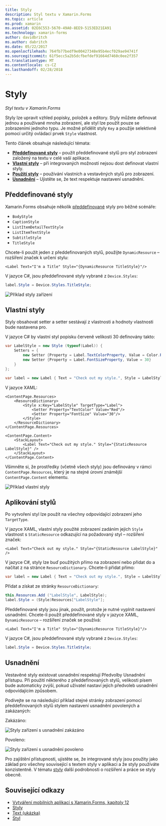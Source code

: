 ```yaml
---
title: Styly
description: Styl textu v Xamarin.Forms
ms.topic: article
ms.prod: xamarin
ms.assetid: 02E6C553-5670-49A0-8EE9-5153ED21EA91
ms.technology: xamarin-forms
author: davidbritch
ms.author: dabritch
ms.date: 05/22/2017
ms.openlocfilehash: 764fb77bedf9e00427348e95b4ecf029ae94741f
ms.sourcegitcommit: 61f5ecc5a2b5dcfbefdef91664d7460c0ee2f357
ms.translationtype: MT
ms.contentlocale: cs-CZ
ms.lasthandoff: 02/28/2018
---
```

# <a name="styles"></a>Styly

_Styl textu v Xamarin.Forms_


Styly lze upravit vzhled popisky, položek a editory. Styly můžete definovat jednou a používané mnoha zobrazení, ale styl lze použít pouze se zobrazeními jednoho typu.
Je možné přidělit styly `Key` a použije selektivně pomocí určitý ovládací prvek `Style` vlastnost.

Tento článek obsahuje následující témata:

- **[Předdefinované styly](#Built-In_Styles)**  &ndash; použít předdefinované stylů pro styl zobrazení založený na textu v celé vaší aplikace.
- **[Vlastní styly](#Custom_Styles)**  &ndash; při integrovaných možností nejsou dost definovat vlastní styly.
- **[Použití styly](#Applying_Styles)**  &ndash; používání vlastních a vestavěných stylů pro zobrazení.
- **[Usnadnění](#Accessibility)**  &ndash; Ujistěte se, že text respektuje nastavení usnadnění.

<a name="Built-In_Styles" />

## <a name="built-in-styles"></a>Předdefinované styly

Xamarin.Forms obsahuje několik [předdefinované](http://developer.xamarin.com/api/type/Xamarin.Forms.Device+Styles/) styly pro běžné scénáře:

- `BodyStyle`
- `CaptionStyle`
- `ListItemDetailTextStyle`
- `ListItemTextStyle`
- `SubtitleStyle`
- `TitleStyle`

Chcete-li použít jeden z předdefinovaných stylů, použijte `DynamicResource` – rozšíření značek k určení stylu:

```xaml
<Label Text="I'm a Title" Style="{DynamicResource TitleStyle}"/>
```

V jazyce C#, jsou předdefinované styly vybrané z `Device.Styles`:

```csharp
label.Style = Device.Styles.TitleStyle;
```

![](styles-images/builtinstyles.png "Příklad styly zařízení")

<a name="Custom_Styles" />

## <a name="custom-styles"></a>Vlastní styly

Styly obsahovat setter a setter sestávají z vlastnosti a hodnoty vlastnosti bude nastavena pro.

V jazyce C# by vlastní styl popisku červeně velikosti 30 definovány takto:

```csharp
var LabelStyle = new Style (typeof(Label)) {
    Setters = {
        new Setter {Property = Label.TextColorProperty, Value = Color.Red},
        new Setter {Property = Label.FontSizeProperty, Value = 30}
    }
};

var label = new Label { Text = "Check out my style.", Style = LabelStyle };
```

V jazyce XAML:

```xaml
<ContentPage.Resources>
    <ResourceDictionary>
        <Style x:Key="LabelStyle" TargetType="Label">
            <Setter Property="TextColor" Value="Red"/>
            <Setter Property="FontSize" Value="30"/>
        </Style>
    </ResourceDictionary>
</ContentPage.Resources>

<ContentPage.Content>
    <StackLayout>
        <Label Text="Check out my style." Style="{StaticResource LabelStyle}" />
    </StackLayout>
</ContentPage.Content>
```

Všimněte si, že prostředky (včetně všech styly) jsou definovány v rámci `ContentPage.Resources`, který je na stejné úrovni známější `ContentPage.Content` elementu.

![](styles-images/customstyle.png "Příklad vlastní styly")

<a name="Applying_Styles" />

## <a name="applying-styles"></a>Aplikování stylů

Po vytvoření styl lze použít na všechny odpovídající zobrazení jeho `TargetType`.

V jazyce XAML, vlastní styly použité zobrazení zadáním jejich `Style` vlastnost s `StaticResource` odkazující na požadovaný styl – rozšíření značek:

```xaml
<Label Text="Check out my style." Style="{StaticResource LabelStyle}" />
```

V jazyce C#, styly lze buď použitých přímo na zobrazení nebo přidat do a načítat z na stránce `ResourceDictionary`. Chcete-li přidat přímo:

```csharp
var label = new Label { Text = "Check out my style.", Style = LabelStyle };
```

Přidat a získat ze stránky `ResourceDictionary`:

```csharp
this.Resources.Add ("LabelStyle", LabelStyle);
label.Style = (Style)Resources["LabelStyle"];
```

Předdefinované styly jsou jinak, použít, protože je nutné vyplnit nastavení usnadnění. Chcete-li použít předdefinované styly v jazyce XAML, `DynamicResource` – rozšíření značek se používá:

```xaml
<Label Text="I'm a Title" Style="{DynamicResource TitleStyle}"/>
```

V jazyce C#, jsou předdefinované styly vybrané z `Device.Styles`:

```csharp
label.Style = Device.Styles.TitleStyle;
```

## <a name="accessibility"></a>Usnadnění

Vestavěné styly existovat usnadnění respektují Předvolby Usnadnění přístupu. Při použití některého z předdefinovaných stylů, velikosti písem bude automaticky zvýší, pokud uživatel nastaví jejich předvoleb usnadnění odpovídajícím způsobem.

Podívejte se na následující příklad stejné stránky zobrazení pomocí předdefinovaných stylů stylem nastavení usnadnění povolených a zakázaných:

Zakázáno:

![](styles-images/pre-access.png "Styly zařízení s usnadnění zakázáno")

Povoleno:

![](styles-images/post-access.png "Styly zařízení s usnadnění povoleno")

Pro zajištění přístupnosti, ujistěte se, že integrované styly jsou použity jako základ pro všechny související s textem styly v aplikaci a že styly používáte konzistentně. V tématu [styly](~/xamarin-forms/user-interface/styles/index.md) další podrobnosti o rozšíření a práce se styly obecně.


## <a name="related-links"></a>Související odkazy

- [Vytváření mobilních aplikací s Xamarin.Forms, kapitoly 12](https://developer.xamarin.com/r/xamarin-forms/book/chapter12.pdf)
- [Styly](~/xamarin-forms/user-interface/styles/index.md)
- [Text (ukázka)](https://developer.xamarin.com/samples/xamarin-forms/UserInterface/Text)
- [Styl](http://developer.xamarin.comhttps://developer.xamarin.com/api/type/Xamarin.Forms.Style/)
